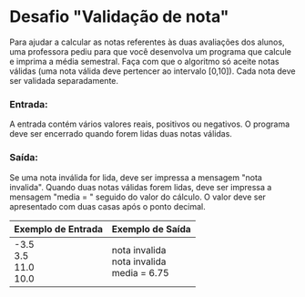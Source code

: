 # Desafio "Validação de nota"

Para ajudar a calcular as notas referentes às duas avaliações dos alunos, uma professora pediu para que você desenvolva um programa que calcule e imprima a média semestral. Faça com que o algoritmo só aceite notas válidas (uma nota válida deve pertencer ao intervalo [0,10]). Cada nota deve ser validada separadamente.

### Entrada:

A entrada contém vários valores reais, positivos ou negativos. O programa deve ser encerrado quando forem lidas duas notas válidas.

### Saída:

Se uma nota inválida for lida, deve ser impressa a mensagem "nota invalida".
Quando duas notas válidas forem lidas, deve ser impressa a mensagem "media = " seguido do valor do cálculo. O valor deve ser apresentado com duas casas após o ponto decimal.

| Exemplo de Entrada                | Exemplo de Saída                                   |
| --------------------------------- | -------------------------------------------------- |
| -3.5<br />3.5<br />11.0<br />10.0 | nota invalida<br />nota invalida<br />media = 6.75 |

